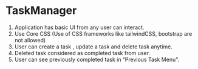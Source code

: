 # TaskManager

1. Application has basic UI from any user can interact.
2. Use Core CSS (Use of CSS frameworks like tailwindCSS, bootstrap are
not allowed)
3. User can create a task , update a task and delete task anytime.
4. Deleted task considered as completed task from user.
5. User can see previously completed task in “Previous Task Menu”.
